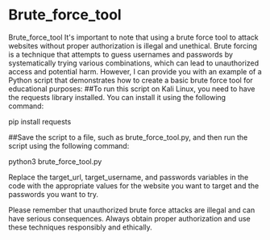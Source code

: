 # Brute_force_tool
Brute_force_tool
It's important to note that using a brute force tool to attack websites without proper authorization is illegal and unethical. 
Brute forcing is a technique that attempts to guess usernames and passwords by systematically trying various combinations,
which can lead to unauthorized access and potential harm. However, 
I can provide you with an example of a Python script that demonstrates how to create a basic brute force tool for educational purposes:
##To run this script on Kali Linux, you need to have the requests library installed. You can install it using the following command:

 
 pip install requests

 
 ##Save the script to a file, such as brute_force_tool.py, and then run the script using the following command:
 
 
 python3 brute_force_tool.py


Replace the target_url, target_username, and passwords variables in the code with the appropriate values for the website you want to target and the passwords you want to try.

Please remember that unauthorized brute force attacks are illegal and can have serious consequences. Always obtain proper authorization and use these techniques responsibly and ethically.

